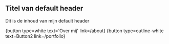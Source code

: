 ## Titel van default header

Dit is de inhoud van mijn default header

{button type=white text='Over mij' link=/about}
{button type=outline-white text=Button2 link=/portfolio}